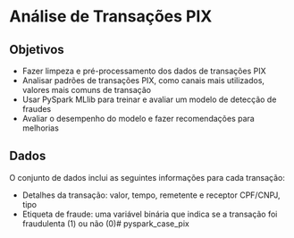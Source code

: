 # Análise de Transações PIX


## Objetivos
- Fazer limpeza e pré-processamento dos dados de transações PIX
- Analisar padrões de transações PIX, como canais mais utilizados, valores mais comuns de transação
- Usar PySpark MLlib para treinar e avaliar um modelo de detecção de fraudes
- Avaliar o desempenho do modelo e fazer recomendações para melhorias

## Dados
O conjunto de dados inclui as seguintes informações para cada transação:
- Detalhes da transação: valor, tempo, remetente e receptor CPF/CNPJ, tipo
- Etiqueta de fraude: uma variável binária que indica se a transação foi fraudulenta (1) ou não (0)# pyspark_case_pix
